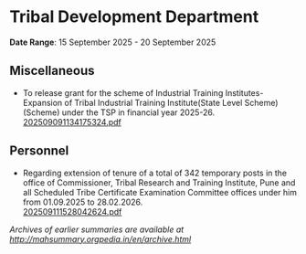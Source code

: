 # Tribal Development Department

**Date Range**: 15 September 2025 - 20 September 2025


## Miscellaneous
- To release grant for the scheme of Industrial Training Institutes-Expansion of Tribal Industrial Training Institute(State Level Scheme)(Scheme) under the TSP in financial year 2025-26.\
  [202509091134175324.pdf](https://gr.maharashtra.gov.in/Site/Upload/Government%20Resolutions/English/202509091134175324.pdf)

## Personnel
- Regarding extension of tenure of a total of 342 temporary posts in the office of Commissioner, Tribal Research and Training Institute, Pune and all Scheduled Tribe Certificate Examination Committee offices under him from 01.09.2025 to 28.02.2026.\
  [202509111528042624.pdf](https://gr.maharashtra.gov.in/Site/Upload/Government%20Resolutions/English/202509111528042624.pdf)


*Archives of earlier summaries are available at http://mahsummary.orgpedia.in/en/archive.html*